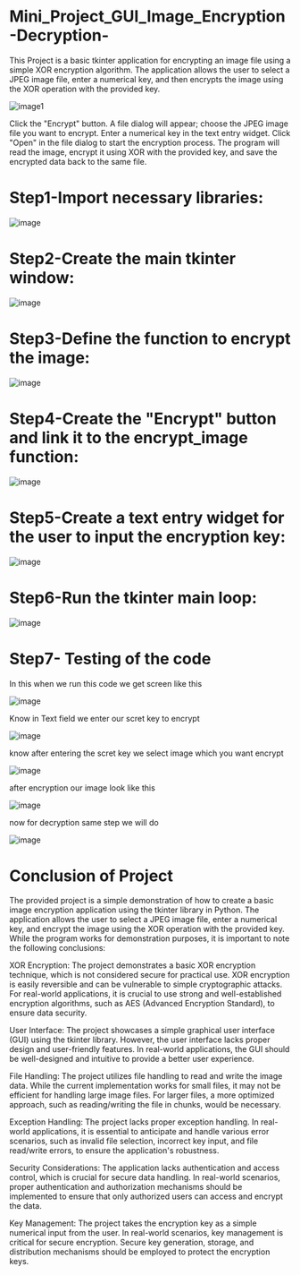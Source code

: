 # Mini_Project_GUI_Image_Encryption-Decryption-
This Project is a basic tkinter application for encrypting an image file using a simple XOR encryption algorithm. The application allows the user to select a JPEG image file, enter a numerical key, and then encrypts the image using the XOR operation with the provided key.

![image1](https://github.com/bhavish95/Mini_Project_GUI_Image_Encryption-Decryption-/assets/111994995/c003e30a-c7ce-45f9-84af-2135e72bd108)

Click the "Encrypt" button.
A file dialog will appear; choose the JPEG image file you want to encrypt.
Enter a numerical key in the text entry widget.
Click "Open" in the file dialog to start the encryption process.
The program will read the image, encrypt it using XOR with the provided key, and save the encrypted data back to the same file.

# Step1-Import necessary libraries:
![image](https://github.com/bhavish95/Mini_Project_GUI_Image_Encryption-Decryption-/assets/111994995/d6edea9c-fe24-4506-8520-b366b0c167c5)

# Step2-Create the main tkinter window:
![image](https://github.com/bhavish95/Mini_Project_GUI_Image_Encryption-Decryption-/assets/111994995/73b03f6a-5798-48f8-8b8a-60525bfb8d4d)
# Step3-Define the function to encrypt the image:
![image](https://github.com/bhavish95/Mini_Project_GUI_Image_Encryption-Decryption-/assets/111994995/9ae05dd0-e996-466c-bf09-0ebf05ebc489)
# Step4-Create the "Encrypt" button and link it to the encrypt_image function:
![image](https://github.com/bhavish95/Mini_Project_GUI_Image_Encryption-Decryption-/assets/111994995/6a1fc2ae-c248-40fc-9663-4d8ea324a5d3)
# Step5-Create a text entry widget for the user to input the encryption key:
![image](https://github.com/bhavish95/Mini_Project_GUI_Image_Encryption-Decryption-/assets/111994995/5f720059-3db8-45d9-b7e2-e46f83a77513)
# Step6-Run the tkinter main loop:
![image](https://github.com/bhavish95/Mini_Project_GUI_Image_Encryption-Decryption-/assets/111994995/a4fa27b7-8d01-4026-9237-3900127b6a9e)
# Step7- Testing of the code 
In this when we run this code we get screen like this 

![image](https://github.com/bhavish95/Mini_Project_GUI_Image_Encryption-Decryption-/assets/111994995/a1f5f408-8585-4ee6-8839-363c8c951276)

Know in Text field we enter our scret key to encrypt

![image](https://github.com/bhavish95/Mini_Project_GUI_Image_Encryption-Decryption-/assets/111994995/fa183cb5-1bac-4cad-a59b-562d0907cafd)

know after entering the scret key we select image which you want encrypt

![image](https://github.com/bhavish95/Mini_Project_GUI_Image_Encryption-Decryption-/assets/111994995/597e87c5-0732-4b49-8156-6dab0e7cf224)

after encryption our image look like this

![image](https://github.com/bhavish95/Mini_Project_GUI_Image_Encryption-Decryption-/assets/111994995/1a369a4a-dcd9-40b1-bffd-901a5aaa39b3)

now for decryption same step we will do

![image](https://github.com/bhavish95/Mini_Project_GUI_Image_Encryption-Decryption-/assets/111994995/f9135a4c-6e34-48b5-9cbc-1af5929ee0bf)

# Conclusion of Project
The provided project is a simple demonstration of how to create a basic image encryption application using the tkinter library in Python. The application allows the user to select a JPEG image file, enter a numerical key, and encrypt the image using the XOR operation with the provided key. While the program works for demonstration purposes, it is important to note the following conclusions:

XOR Encryption: The project demonstrates a basic XOR encryption technique, which is not considered secure for practical use. XOR encryption is easily reversible and can be vulnerable to simple cryptographic attacks. For real-world applications, it is crucial to use strong and well-established encryption algorithms, such as AES (Advanced Encryption Standard), to ensure data security.

User Interface: The project showcases a simple graphical user interface (GUI) using the tkinter library. However, the user interface lacks proper design and user-friendly features. In real-world applications, the GUI should be well-designed and intuitive to provide a better user experience.

File Handling: The project utilizes file handling to read and write the image data. While the current implementation works for small files, it may not be efficient for handling large image files. For larger files, a more optimized approach, such as reading/writing the file in chunks, would be necessary.

Exception Handling: The project lacks proper exception handling. In real-world applications, it is essential to anticipate and handle various error scenarios, such as invalid file selection, incorrect key input, and file read/write errors, to ensure the application's robustness.

Security Considerations: The application lacks authentication and access control, which is crucial for secure data handling. In real-world scenarios, proper authentication and authorization mechanisms should be implemented to ensure that only authorized users can access and encrypt the data.

Key Management: The project takes the encryption key as a simple numerical input from the user. In real-world scenarios, key management is critical for secure encryption. Secure key generation, storage, and distribution mechanisms should be employed to protect the encryption keys.


